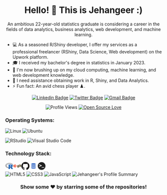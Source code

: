 <h1 align="center">Hello! 👋 This is Jehangeer :)</h1>

<p align="center"> 
An ambitious 22-year-old statistics graduate is considering a career in the fields of data analytics, business analytics, web development, and machine learning.
 </p>


* 💻 As a seasoned R/Shiny developer, I offer my services as a professional freelancer (RShiny, Data Science, Web development) on the Upwork platform. 
* 🎓 I received my bachelor's degree in statistics in January 2023.
* 🌱 I'm now brushing up on my cloud computing, machine learning, and web development knowledge.
* 🤔 I need assistance obtaining work in R, Shiny, and Data Analytics. 
* ⚡ Fun fact: An avid chess player ♟️.

<div align="center">

  [![Linkedin Badge](https://img.shields.io/badge/-aswanijehangeer-blue?style=flat-square&logo=Linkedin&logoColor=white&link=https://www.linkedin.com/in/aswanijehangeer/)](https://www.linkedin.com/in/aswanijehangeer/)
  [![Twitter Badge](https://img.shields.io/badge/-@_aswanijahangir-1ca0f1?style=flat-square&labelColor=1ca0f1&logo=twitter&logoColor=white&link=https://twitter.com/_aswanijahangir)](https://twitter.com/_aswanijahangir)
  [![Gmail Badge](https://img.shields.io/badge/-aswanijehangeer@gmail.com-c14438?style=flat-square&logo=Gmail&logoColor=white&link=mailto:aswanijehangeer@gmail.com)](mailto:aswanijehangeer@gmail.com)

  ![Profile Views](https://komarev.com/ghpvc/?username=aswanijehangeer&label=PROFILE+VIEWS)
  [![Open Source Love](https://badges.frapsoft.com/os/v2/open-source.svg?v=103)](https://github.com/aswanijehangeer)

 </div>
  




### Operating Systems: 

![Linux](https://img.shields.io/badge/Linux-FCC624?style=for-the-badge&logo=linux&logoColor=black)
![Ubuntu](https://img.shields.io/badge/Ubuntu-E95420?style=for-the-badge&logo=ubuntu&logoColor=white)

![RStudio](https://img.shields.io/badge/RStudio-4285F4?style=for-the-badge&logo=rstudio&logoColor=white)
![Visual Studio Code](https://img.shields.io/badge/Visual%20Studio%20Code-0078d7.svg?style=for-the-badge&logo=visual-studio-code&logoColor=white)

### Technology Stack:

<img align="left" alt="R" width="26px" src="https://raw.githubusercontent.com/github/explore/80688e429a7d4ef2fca1e82350fe8e3517d3494d/topics/r/r.png" />
<img align="left" alt="Git" width="26px" src="https://raw.githubusercontent.com/github/explore/80688e429a7d4ef2fca1e82350fe8e3517d3494d/topics/git/git.png" />
<img align="left" alt="GitHub" width="26px" src="https://raw.githubusercontent.com/github/explore/78df643247d429f6cc873026c0622819ad797942/topics/github/github.png" />
<img align="left" alt="SQL" width="26px" src="https://raw.githubusercontent.com/github/explore/80688e429a7d4ef2fca1e82350fe8e3517d3494d/topics/sql/sql.png" />
<img align="left" alt="Terminal" width="26px" src="https://raw.githubusercontent.com/github/explore/80688e429a7d4ef2fca1e82350fe8e3517d3494d/topics/terminal/terminal.png" />
</br>

![HTML5](https://img.shields.io/badge/html5-%23E34F26.svg?style=for-the-badge&logo=html5&logoColor=white)
![CSS3](https://img.shields.io/badge/css3-%231572B6.svg?style=for-the-badge&logo=css3&logoColor=white)
![JavaScript](https://img.shields.io/badge/JavaScript-323330?style=for-the-badge&logo=javascript&logoColor=F7DF1E)
![Jehangeer's Profile Summary](https://github-profile-summary-cards.vercel.app/api/cards/profile-details?username=aswanijehangeer&theme=github)

<div align="center"> 
 
 ### Show some ❤️ by starring some of the repositories! 
</div>
